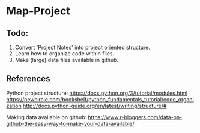 # Map-Project


## Todo: 


1. Convert 'Project Notes' into project oriented structure.  
1. Learn how to organize code within files. 
1. Make (large) data files available in github.  



## References
Python project structure: 
https://docs.python.org/3/tutorial/modules.html 
https://newcircle.com/bookshelf/python_fundamentals_tutorial/code_organization
http://docs.python-guide.org/en/latest/writing/structure/#

Making data available on github: 
https://www.r-bloggers.com/data-on-github-the-easy-way-to-make-your-data-available/
